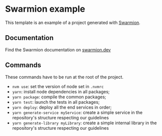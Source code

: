# Swarmion example

This template is an example of a project generated with [Swarmion](https://github.com/swarmion/swarmion).

## Documentation

Find the Swarmion documentation on [swarmion.dev](https://www.swarmion.dev)

## Commands

These commands have to be run at the root of the project.


- `nvm use`: set the version of node set in `.nvmrc`
- `yarn`: install node dependencies in all packages;
- `yarn package`: compile the common packages;
- `yarn test`: launch the tests in all packages;
- `yarn deploy`: deploy all the end services in order;
- `yarn generate-service myService`: create a simple service in the repository's structure respecting our guidelines
- `yarn generate-library myLibrary`: create a simple internal library in the repository's structure respecting our guidelines

